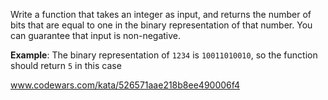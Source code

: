 Write a function that takes an integer as input, and returns the number of bits that are equal to one in the binary representation of that number. You can guarantee that input is non-negative.

**Example**: The binary representation of ```1234``` is ```10011010010```, so the function should return ```5``` in this case

www.codewars.com/kata/526571aae218b8ee490006f4
